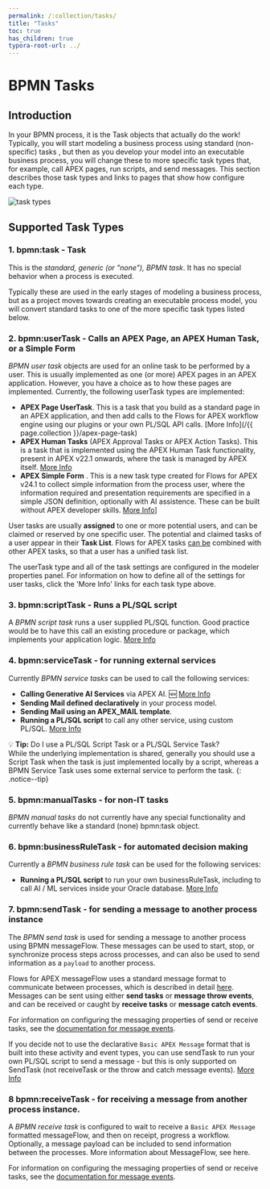 ```yaml
---
permalink: /:collection/tasks/
title: "Tasks"
toc: true
has_children: true
typora-root-url: ../
---
```

# BPMN Tasks  <span class="bpmn-icon bpmn-icon-task-none"></span>

## Introduction

In your BPMN process, it is the Task objects that actually do the work!  Typically, you will start modeling a business process using standard (non-specific) tasks <span class="bpmn-icon bpmn-icon-task-none"></span>, but then as you develop your model into an executable business process, you will change these to more specific task types  that, for example, call  APEX pages, run scripts, and send messages.  This section describes those task types and links to pages that show how configure each type.

![task types](/assets/images/taskTypes22.2.png "Task types")

## Supported Task Types

### 1. bpmn:task - Task <span class="bpmn-icon bpmn-icon-task-none"></span>

This is the *standard, generic (or "none"), BPMN task*.  It has no special behavior when a process is executed.

Typically these are used in the early stages of modeling a business process, but as a project moves towards creating an executable process model, you will convert standard tasks to one of the more specific task types listed below.

### 2. bpmn:userTask  <span class="bpmn-icon bpmn-icon-user-task"></span> - Calls an APEX Page, an APEX Human Task, or a Simple Form

*BPMN user task* objects are used for an online task to be performed by a user.  This is usually implemented as one (or more) APEX pages in an APEX application.  However, you have a choice as to how these pages are implemented.  Currently, the following userTask types are implemented:

- **APEX Page UserTask**.  This is a task that you build as a standard page in an APEX application, and then add calls to the Flows for APEX workflow engine using our plugins or your own PL/SQL API calls. [More Info](/{{ page.collection }}/apex-page-task)
- **APEX Human Tasks**  (APEX Approval Tasks or APEX Action Tasks).  This is a task that is implemented using the APEX Human Task functionality, present in APEX v22.1 onwards, where the task is managed by APEX itself. [More Info](/{{page.collection}}/apex-human-task)
- **APEX Simple Form** .  This is a new task type created for Flows for APEX v24.1 to collect simple information from the process user, where the information required and presentation requirements are specified in a simple JSON definition, optionally with AI assistence.  These can be built without APEX developer skills. [More Info](/{{page.collection}}/apex-simple-form)]

User tasks are usually **assigned** to one or more potential users, and can be claimed or reserved by one specific user.  The potential and claimed tasks of a user appear in their **Task List**.  Flows for APEX tasks [can be](/{{page.collection}}/apex-task-list/) combined with other APEX tasks, so that a user has a unified task list.  

The userTask type and all of the task settings are configured in the modeler properties panel.   For information on how to define all of the settings for user tasks, click the 'More Info' links for each task type above.

### 3. bpmn:scriptTask <span class="bpmn-icon bpmn-icon-script-task"></span> - Runs a PL/SQL script

A *BPMN script task* runs a user supplied PL/SQL function.  Good practice would be to have this call an existing procedure or package, which implements your application logic. [More Info](/{{page.collection}}/script-task)

### 4. bpmn:serviceTask <span class="bpmn-icon bpmn-icon-service-task"></span> - for running external services

Currently *BPMN service tasks* can be used to call the following services:

- **Calling Generative AI Services** via APEX AI. 🆕 [More Info](/{{page.collection}}/ai-service-task/)
- **Sending Mail defined declaratively** in your process model. 
- **Sending Mail using an APEX_MAIL template**.
- **Running a PL/SQL script** to call any other service, using custom PL/SQL. [More Info](/{{page.collection}}/script-task/)

💡 **Tip:** Do I use a PL/SQL Script Task or a PL/SQL Service Task?  
While the underlying implementation is shared, generally you should use a Script Task when the task is just implemented locally by a script, whereas a BPMN Service Task uses some external service to perform the task.
{: .notice--tip}

### 5. bpmn:manualTasks <span class="bpmn-icon bpmn-icon-manual-task"></span> - for non-IT tasks

*BPMN manual tasks* do not currently have any special functionality and currently behave like a standard (none) bpmn:task object.

### 6. bpmn:businessRuleTask <span class="bpmn-icon bpmn-icon-business-rule-task"></span> - for automated decision making

Currently a *BPMN business rule task* can be used for the following services:

- **Running a PL/SQL script** to run your own businessRuleTask, including to call AI / ML services inside your Oracle database.  [More Info](/{{page.collection}}/script-task/)

### 7. bpmn:sendTask <span class="bpmn-icon bpmn-icon-send-task"></span> - for sending a message to another process instance

The *BPMN send task* is used for sending a message to another process using BPMN messageFlow.  These messages can be used to start, stop, or synchronize process steps across processes, and can also be used to send information as a `payload` to another process.

Flows for APEX messageFlow uses a standard message format to communicate between processes, which is described in detail [here](/{{page.collection}}/messageflow-intro/).  Messages can be sent using either **send tasks** or **message throw events**, and can be received or caught by **receive tasks** or **message catch events**.

For information on configuring the messaging properties of send or receive tasks, see the [documentation for message events](/{{page.collection}}/message-events/).

If you decide not to use the declarative `Basic APEX Message` format that is built into these activity and event types, you can use sendTask to run your own PL/SQL script to send a message - but this is only supported on SendTask (not receiveTask or the throw and catch message events).  [More Info](/{{page.collection}}/script-task/)

### 8 bpmn:receiveTask <span class="bpmn-icon bpmn-icon-receive-task"></span> - for receiving a message from another process instance.

A *BPMN receive task* is configured to wait to receive a `Basic APEX Message` formatted messageFlow, and then on receipt, progress a workflow.  Optionally, a message payload can be included to send information between the processes.  More information about MessageFlow, see here.

For information on configuring the messaging properties of send or receive tasks, see the [documentation for message events](/{{page.collection}}/message-events/).
